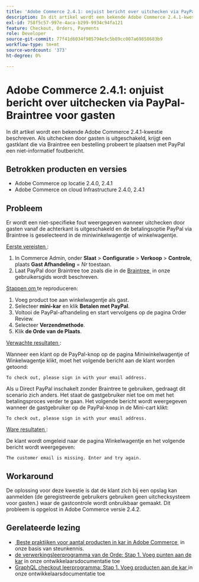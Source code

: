 ```yaml
---
title: 'Adobe Commerce 2.4.1: onjuist bericht over uitchecken via PayPal-Braintree voor gasten'
description: In dit artikel wordt een bekende Adobe Commerce 2.4.1-kwestie beschreven. Als uitchecken door gasten is uitgeschakeld, krijgt een gastklant die via Braintree een bestelling probeert te plaatsen met PayPal een niet-informatief foutbericht.
exl-id: 758f5c57-997e-4aca-b299-9934c94fa121
feature: Checkout, Orders, Payments
role: Developer
source-git-commit: 77f41d6034f985794e5c5b89cc007a69858683b9
workflow-type: tm+mt
source-wordcount: '373'
ht-degree: 0%

---
```


# Adobe Commerce 2.4.1: onjuist bericht over uitchecken via PayPal-Braintree voor gasten

In dit artikel wordt een bekende Adobe Commerce 2.4.1-kwestie beschreven. Als uitchecken door gasten is uitgeschakeld, krijgt een gastklant die via Braintree een bestelling probeert te plaatsen met PayPal een niet-informatief foutbericht.

## Betrokken producten en versies

* Adobe Commerce op locatie 2.4.0, 2.4.1
* Adobe Commerce on cloud Infrastructure 2.4.0, 2.4.1

## Probleem

Er wordt een niet-specifieke fout weergegeven wanneer uitchecken door gasten vanaf de achterkant is uitgeschakeld en de betalingsoptie PayPal via Braintree is geselecteerd in de miniwinkelwagentje of winkelwagentje.

<u> Eerste vereisten </u>:

1. In Commerce Admin, onder **Slaat** > **Configuratie** > **Verkoop** > **Controle**, plaats **Gast Afhandeling** = *Nr* toestaan.
1. Laat PayPal door Braintree toe zoals die in de [&#x200B; Braintree &#x200B;](https://experienceleague.adobe.com/nl/docs/commerce-admin/stores-sales/payments/braintree?) in onze gebruikersgids wordt beschreven.

<u> Stappen om </u> te reproduceren:

1. Voeg product toe aan winkelwagentje als gast.
1. Selecteer **mini-kar** en klik **Betalen met PayPal**.
1. Voltooi de PayPal-afhandeling en start vervolgens op de pagina Order Review.
1. Selecteer **Verzendmethode**.
1. Klik **de Orde van de Plaats**.

<u> Verwachte resultaten </u>:

Wanneer een klant op de PayPal-knop op de pagina Miniwinkelwagentje of Winkelwagentje klikt, moet het volgende bericht aan de klant worden getoond:

<pre><code class="language-bash">To check out, please sign in with your email address.</code></pre>

Als u Direct PayPal inschakelt zonder Braintree te gebruiken, gedraagt dit scenario zich anders. Het staat de gastgebruiker niet toe om met het betalingsproces verder te gaan. Het volgende bericht wordt weergegeven wanneer de gastgebruiker op de PayPal-knop in de Mini-cart klikt:

<pre><code class="language-bash">To check out, please sign in with your email address.</code></pre>

<u> Ware resultaten </u>:

De klant wordt omgeleid naar de pagina Winkelwagentje en het volgende bericht wordt weergegeven:

<pre><code class="language-bash">The customer email is missing. Enter and try again.</code></pre>

## Workaround

De oplossing voor deze kwestie is dat de klant zich bij een opslag kan aanmelden (de geregistreerde gebruikers gebruiken geen uitchecksysteem voor gasten.) waar de gastcontrole wordt onbruikbaar gemaakt. Dit probleem is opgelost in Adobe Commerce versie 2.4.2.

## Gerelateerde lezing

* [&#x200B; Beste praktijken voor aantal producten in kar in Adobe Commerce &#x200B;](https://support.magento.com/hc/en-us/articles/360048550332) in onze basis van steunkennis.
* [&#x200B; de verwerkingsleerprogramma van de Orde: Stap 1. Voeg punten aan de kar &#x200B;](https://developer.adobe.com/commerce/webapi/rest/tutorials/orders/order-add-items/) in onze ontwikkelaarsdocumentatie toe
* [&#x200B; GraphQL checkout leerprogramma: Stap 1. Voeg producten aan de kar &#x200B;](https://developer.adobe.com/commerce/webapi/graphql/tutorials/checkout/add-product-to-cart/) in onze ontwikkelaarsdocumentatie toe
